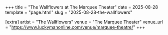 +++
title = "The Wallflowers at The Marquee Theater"
date = 2025-08-28
template = "page.html"
slug = "2025-08-28-the-wallflowers"

[extra]
artist = "The Wallflowers"
venue = "The Marquee Theater"
venue_url = "https://www.luckymanonline.com/venue/marquee-theatre/"
+++
